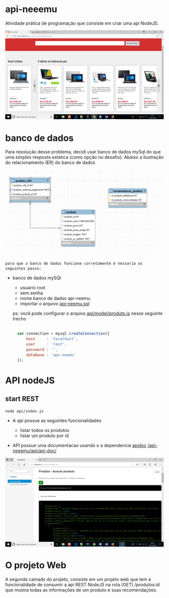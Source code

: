 # api-neeemu

Atividade prática de programação que consiste em criar uma api NodeJS. 

![modelo banco de dados](https://github.com/rudda/api-neeemu/blob/master/doc/src/screen.PNG)


# banco de dados

Para resolução desse problema, decidi usar banco de dados mySql do que uma simples resposta estatica (como opção no desafio).
 Abaixo a ilustração do relacionamento (ER) do banco de dados

![modelo banco de dados](https://github.com/rudda/api-neeemu/blob/master/doc/src/api-neemu.PNG)

    para que o banco de dados funcione corretamente é nessario os seguintes passo:
* banco de dados mySQl
    * usuario root
    * sem senha
    * nome banco de dados api-neemu
    * importar o arquivo [api-neemu.sql](https://github.com/rudda/api-neeemu/blob/master/doc/src/api-neemu.sql)


  ps: você pode configurar o arquivo [api/model/produto.js](api/model/produto.js)
 nesse seguinte trecho

  ```javascript
    
    var connection = mysql.createConnection({
        host     : 'localhost',
        user     : 'root',
        password : '',
        database : 'api-neemu'
    });

  ```


# API nodeJS

## start REST
    
    node api/index.js

* A api possue as seguintes funcionalidades
  * listar todos os produtos 
  * listar um produto por id

* API possue uma documentacao usando o a dependencia [apidoc](http://apidocjs.com/)
     [/api-neeemu/api/api-doc/](http://localhost/api-neeemu/api/api-doc/)

![docs](https://github.com/rudda/api-neeemu/blob/master/doc/src/documentacao.PNG)

# O projeto Web

A segunda camado do projeto, consiste em um projeto web  que tem a funcionalidade de consumir a api REST NodeJS na rota (GET) /produtos:id que mostra todas as informações de um produto e suas recomendações.



